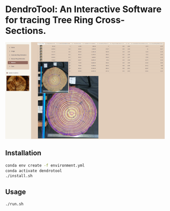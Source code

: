 # DendroTool: An Interactive Software for tracing Tree Ring Cross-Sections.
![Preview Image](assets/preview.png)
## Installation

```bash 
conda env create -f environment.yml
conda activate dendrotool
./install.sh
```

## Usage

```bash
./run.sh
```



